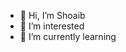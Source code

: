 - 👋 Hi, I’m Shoaib
- 👀 I’m interested
- 🌱 I’m currently learning
<!---
Shxbxx/Shxbxx is a ✨ special ✨ repository because its `README.md` (this file) appears on your GitHub profile.
You can click the Preview link to take a look at your changes.
--->
